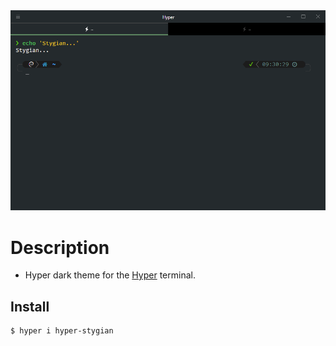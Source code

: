 <div align="center">
  <img src="media/screenshot.png" alt="Hyper Stygian">
</div>

# Description

- Hyper dark theme for the [Hyper](https://hyper.is) terminal.

## Install

```bash
$ hyper i hyper-stygian
```
